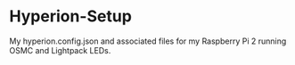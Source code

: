# Hyperion-Setup
My hyperion.config.json and associated files for my Raspberry Pi 2 running OSMC and Lightpack LEDs.
